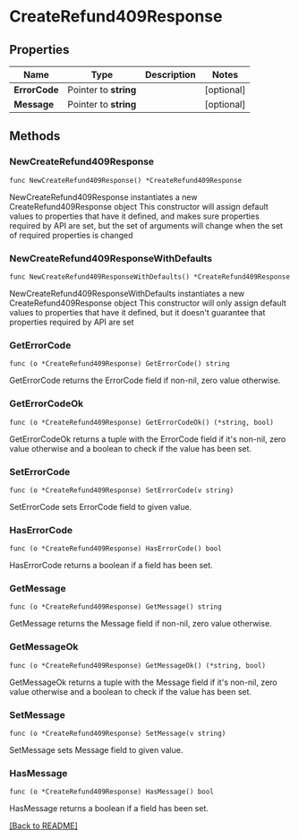 # CreateRefund409Response

## Properties

Name | Type | Description | Notes
------------ | ------------- | ------------- | -------------
**ErrorCode** | Pointer to **string** |  | [optional] 
**Message** | Pointer to **string** |  | [optional] 

## Methods

### NewCreateRefund409Response

`func NewCreateRefund409Response() *CreateRefund409Response`

NewCreateRefund409Response instantiates a new CreateRefund409Response object
This constructor will assign default values to properties that have it defined,
and makes sure properties required by API are set, but the set of arguments
will change when the set of required properties is changed

### NewCreateRefund409ResponseWithDefaults

`func NewCreateRefund409ResponseWithDefaults() *CreateRefund409Response`

NewCreateRefund409ResponseWithDefaults instantiates a new CreateRefund409Response object
This constructor will only assign default values to properties that have it defined,
but it doesn't guarantee that properties required by API are set

### GetErrorCode

`func (o *CreateRefund409Response) GetErrorCode() string`

GetErrorCode returns the ErrorCode field if non-nil, zero value otherwise.

### GetErrorCodeOk

`func (o *CreateRefund409Response) GetErrorCodeOk() (*string, bool)`

GetErrorCodeOk returns a tuple with the ErrorCode field if it's non-nil, zero value otherwise
and a boolean to check if the value has been set.

### SetErrorCode

`func (o *CreateRefund409Response) SetErrorCode(v string)`

SetErrorCode sets ErrorCode field to given value.

### HasErrorCode

`func (o *CreateRefund409Response) HasErrorCode() bool`

HasErrorCode returns a boolean if a field has been set.

### GetMessage

`func (o *CreateRefund409Response) GetMessage() string`

GetMessage returns the Message field if non-nil, zero value otherwise.

### GetMessageOk

`func (o *CreateRefund409Response) GetMessageOk() (*string, bool)`

GetMessageOk returns a tuple with the Message field if it's non-nil, zero value otherwise
and a boolean to check if the value has been set.

### SetMessage

`func (o *CreateRefund409Response) SetMessage(v string)`

SetMessage sets Message field to given value.

### HasMessage

`func (o *CreateRefund409Response) HasMessage() bool`

HasMessage returns a boolean if a field has been set.


[[Back to README]](../../README.md)


